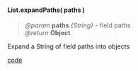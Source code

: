#### List.expandPaths( paths )
> *@param* **paths** _{String}_  - field paths  
> _@return_ **Object**   

Expand a String of field paths into objects

<div class="code-header addGitHubLink" data-file="lib/list/expandPaths.js"><a href="#" class="loadCode">code</a></div><pre class=" language-javascript hideCode api"></pre> 
